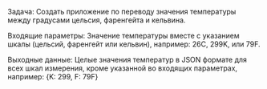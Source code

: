 Задача:
Создать приложение по переводу значения температуры между градусами цельсия,
фаренгейта и кельвина.

Входящие параметры:
Значение температуры вместе с указанием шкалы (цельсий, фаренгейт или кельвин),
например: 26С, 299K, или 79F.

Выходные данные:
Целые значения температур в JSON формате для всех шкал измерения, кроме указанной
во входящих параметрах, например: {K: 299, F: 79F}
